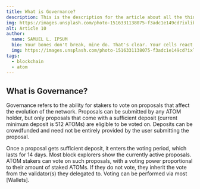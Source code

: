 ```yaml
---
title: What is Governance?
description: This is the description for the article about all the things we know
img: https://images.unsplash.com/photo-1516331138075-f3adc1e149cd?ixlib=rb-1.2.1&ixid=MXwxMjA3fDB8MHxwaG90by1wYWdlfHx8fGVufDB8fHw%3D&auto=format&fit=crop&w=675&q=80
alt: Article 10
author: 
  name: SAMUEL L. IPSUM
  bio: Your bones don't break, mine do. That's clear. Your cells react to bacteria and viruses differently than mine. You don't get sick, I do. That's also clear. But for some reason, you and I react the exact same way to water. We swallow it too fast, we choke. We get some in our lungs, we drown. However unreal it may seem, we are connected, you and I. We're on the same curve, just on opposite ends.
  img: https://images.unsplash.com/photo-1516331138075-f3adc1e149cd?ixlib=rb-1.2.1&ixid=MXwxMjA3fDB8MHxwaG90by1wYWdlfHx8fGVufDB8fHw%3D&auto=format&fit=crop&w=800&q=60
tags: 
  - blockchain
  - atom
---
```

## What is Governance?

Governance refers to the ability for stakers to vote on proposals that affect the evolution of the network. Proposals can be submitted by any ATOM holder, but only proposals that come with a sufficient deposit (current minimum deposit is 512 ATOMs) are eligible to be voted on. Deposits can be crowdfunded and need not be entirely provided by the user submitting the proposal. 

Once a proposal gets sufficient deposit, it enters the voting period, which lasts for 14 days. Most block explorers show the currently active proposals. ATOM stakers can vote on such proposals, with a voting power proportional to their amount of staked ATOMs. If they do not vote, they inherit the vote from the validator(s) they delegated to. Voting can be performed via most [Wallets].